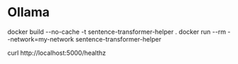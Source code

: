 # Ollama

docker build --no-cache -t sentence-transformer-helper .
docker run --rm --network=my-network sentence-transformer-helper

curl http://localhost:5000/healthz   


